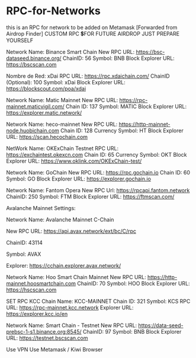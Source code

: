 # RPC-for-Networks
this is an RPC for network to be added on Metamask
[Forwarded from Airdrop Finder]
CUSTOM RPC 💲FOR FUTURE AIRDROP JUST PREPARE YOURSELF 

Network Name: Binance Smart Chain
New RPC URL: https://bsc-dataseed.binance.org/
ChainID: 56
Symbol: BNB
Block Explorer URL: https://bscscan.com

Nombre de Red: xDai
RPC URL: https://rpc.xdaichain.com/
ChainID (Optional): 100
Symbol: xDai
Block Explorer URL: https://blockscout.com/poa/xdai

Network Name: Matic Mainnet
New RPC URL: https://rpc-mainnet.maticvigil.com/ 
Chain ID: 137
Symbol: MATIC
Block Explorer URL: https://explorer.matic.network/

Network Name: heco-mainnet
New RPC URL: https://http-mainnet-node.huobichain.com
Chain ID: 128
Currency Symbol: HT
Block Explorer URL: https://scan.hecochain.com

NetWork Name: OKExChain Testnet
RPC URL: https://exchaintest.okexcn.com 
Chain ID: 65
Currency Symbol: OKT
Block Explorer URL:  https://www.oklink.com/OKExChain-test/

Network Name: GoChain
New RPC URL: https://rpc.gochain.io 
Chain ID: 60
Symbol: GO
Block Explorer URL: https://explorer.gochain.io

Network Name: Fantom Opera
New RPC Url:
https://rpcapi.fantom.network
ChainID:
250
Symbol:
FTM
Block Explorer URL:
https://ftmscan.com/


Avalanche Mainnet Settings:

Network Name: Avalanche Mainnet C-Chain

New RPC URL: https://api.avax.network/ext/bc/C/rpc

ChainID: 43114

Symbol: AVAX

Explorer: https://cchain.explorer.avax.network/

Network Name: Hoo Smart Chain Mainnet 
New RPC URL: https://http-mainnet.hoosmartchain.com
ChainID: 70 
Symbol: HOO 
Block Explorer URL: https://hscscan.com

SET RPC KCC
Chain Name: KCC-MAINNET
Chain ID: 321
Symbol: KCS
RPC URL: https://rpc-mainnet.kcc.network
Explorer URL: https://explorer.kcc.io/en

Network Name: Smart Chain - Testnet
New RPC URL: https://data-seed-prebsc-1-s1.binance.org:8545/
ChainID: 97
Symbol: BNB
Block Explorer URL: https://testnet.bscscan.com
 
Use VPN
Use Metamask / Kiwi Browser
